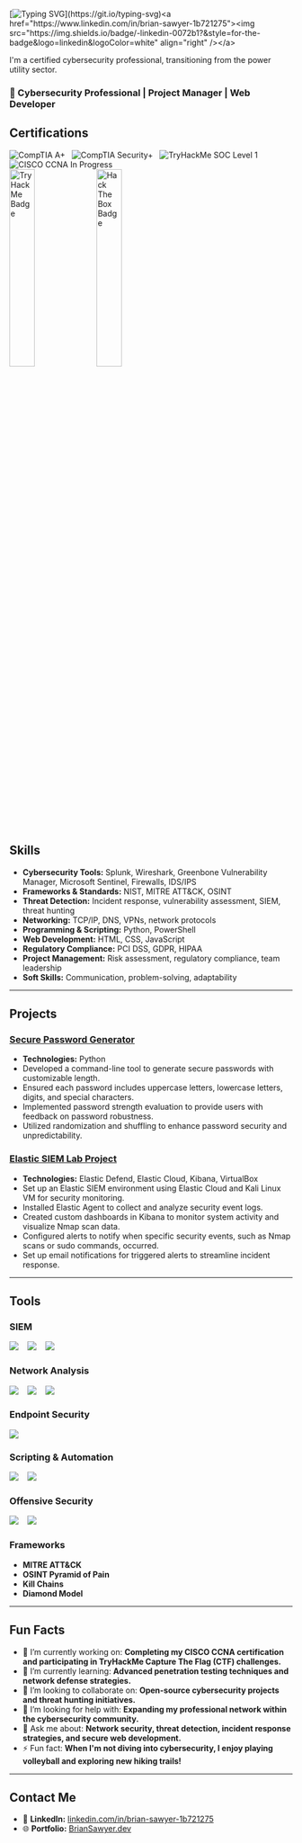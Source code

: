 [![Typing SVG](https://readme-typing-svg.demolab.com?font=Fira+Code&duration=1000&pause=300&multiline=true&width=300&height=110&lines=%3E+User%3A+MegaByteKnight;%3E+Initializing+profile...;%3E+Executing+pentest...;%3E+System+breached!!!)](https://git.io/typing-svg)<a href="https://www.linkedin.com/in/brian-sawyer-1b721275"><img src="https://img.shields.io/badge/-linkedin-0072b1?&style=for-the-badge&logo=linkedin&logoColor=white" align="right" /></a>

I'm a certified cybersecurity professional, transitioning from the power utility sector.

<h3>🎯 Cybersecurity Professional | Project Manager | Web Developer</h3>

## Certifications

<div align="left">
    <img src="https://img.shields.io/badge/CompTIA-A%2B-EB1F29?style=for-the-badge&logo=CompTIA&logoColor=white" alt="CompTIA A+" /> &nbsp;
    <img src="https://img.shields.io/badge/CompTIA-Security%2B-EB1F29?style=for-the-badge&logo=CompTIA&logoColor=white" alt="CompTIA Security+" /> &nbsp;
    <img src="https://img.shields.io/badge/TryHackMe-Jr._Penetration_Tester-88CC88?style=for-the-badge&logo=tryhackme&logoColor=white" alt="TryHackMe SOC Level 1" /> &nbsp;
    <img src="https://img.shields.io/badge/CISCO-CCNA_*in_Progress*-657D8B?style=for-the-badge&logo=Cisco&logoColor=white" alt="CISCO CCNA In Progress" />
</div>
<div>
    <img src="https://tryhackme-badges.s3.amazonaws.com/MegaByteKnight.png" alt="TryHackMe Badge" width=30% />
    <img src="https://www.hackthebox.com/badge/image/2168302" alt="Hack The Box Badge" width=30% >
</div>

## Skills

- **Cybersecurity Tools:** Splunk, Wireshark, Greenbone Vulnerability Manager, Microsoft Sentinel, Firewalls, IDS/IPS
- **Frameworks & Standards:** NIST, MITRE ATT&CK, OSINT
- **Threat Detection:** Incident response, vulnerability assessment, SIEM, threat hunting
- **Networking:** TCP/IP, DNS, VPNs, network protocols
- **Programming & Scripting:** Python, PowerShell
- **Web Development:** HTML, CSS, JavaScript
- **Regulatory Compliance:** PCI DSS, GDPR, HIPAA
- **Project Management:** Risk assessment, regulatory compliance, team leadership
- **Soft Skills:** Communication, problem-solving, adaptability

---

## Projects

### [Secure Password Generator](https://github.com/MegaByteKnight/Secure-Password-Generator)
- **Technologies:** Python
- Developed a command-line tool to generate secure passwords with customizable length.
- Ensured each password includes uppercase letters, lowercase letters, digits, and special characters.
- Implemented password strength evaluation to provide users with feedback on password robustness.
- Utilized randomization and shuffling to enhance password security and unpredictability.

### [Elastic SIEM Lab Project](https://github.com/MegaByteKnight/Elastic-SIEM-Lab-Project)
- **Technologies:** Elastic Defend, Elastic Cloud, Kibana, VirtualBox
- Set up an Elastic SIEM environment using Elastic Cloud and Kali Linux VM for security monitoring.
- Installed Elastic Agent to collect and analyze security event logs.
- Created custom dashboards in Kibana to monitor system activity and visualize Nmap scan data.
- Configured alerts to notify when specific security events, such as Nmap scans or sudo commands, occurred.
- Set up email notifications for triggered alerts to streamline incident response.


<!-- 
### [Phishing Detection Project](https://github.com/MegaByteKnight/Phishing-Detection)
- **Technologies:** Splunk
- Created detection rules to identify phishing emails and malicious URLs.
- Deployed security awareness training modules to educate users on phishing risks. -->

---

## Tools

### SIEM
<img src="https://img.shields.io/badge/-Microsoft_Sentinel-5E5E5E?style=for-the-badge&logo=Microsoft%20Azure&logoColor=white" /> &nbsp;&nbsp;
<img src="https://img.shields.io/badge/-Splunk-000000?style=for-the-badge&logo=Splunk&logoColor=white" /> &nbsp;&nbsp;
<img src="https://img.shields.io/badge/-Elastic-005571?style=for-the-badge&logo=Elastic&logoColor=white" />

### Network Analysis
<img src="https://img.shields.io/badge/-Wireshark-1679A7?style=for-the-badge&logo=Wireshark&logoColor=white" /> &nbsp;&nbsp;
<img src="https://img.shields.io/badge/-Nmap-4682B4?style=for-the-badge&logo=Nmap&logoColor=white" /> &nbsp;&nbsp;
<img src="https://img.shields.io/badge/-Kali_Linux-557C94?style=for-the-badge&logo=Kali%20Linux&logoColor=white" />

### Endpoint Security
<img src="https://img.shields.io/badge/-Microsoft_Defender_for_Endpoint-0078D4?style=for-the-badge&logo=Microsoft&logoColor=white" />

### Scripting & Automation
<img src="https://img.shields.io/badge/-Python-3776AB?style=for-the-badge&logo=Python&logoColor=white" /> &nbsp;&nbsp;
<img src="https://img.shields.io/badge/-PowerShell-5391FE?style=for-the-badge&logo=PowerShell&logoColor=white" />

### Offensive Security
<img src="https://img.shields.io/badge/-Burp_Suite-FE7A16?style=for-the-badge&logo=Burp%20Suite&logoColor=white" /> &nbsp;&nbsp;
<img src="https://img.shields.io/badge/-SET_Toolkit-1c761c?style=for-the-badge&logoColor=white" />

### Frameworks
- **MITRE ATT&CK**
- **OSINT Pyramid of Pain**
- **Kill Chains**
- **Diamond Model**

---

## Fun Facts

- 🔭 I’m currently working on: **Completing my CISCO CCNA certification and participating in TryHackMe Capture The Flag (CTF) challenges.**
- 🌱 I’m currently learning: **Advanced penetration testing techniques and network defense strategies.**
- 👯 I’m looking to collaborate on: **Open-source cybersecurity projects and threat hunting initiatives.**
- 🤔 I’m looking for help with: **Expanding my professional network within the cybersecurity community.**
- 💬 Ask me about: **Network security, threat detection, incident response strategies, and secure web development.**
- ⚡ Fun fact: **When I'm not diving into cybersecurity, I enjoy playing volleyball and exploring new hiking trails!**

---

## Contact Me

- 💼 **LinkedIn:** [linkedin.com/in/brian-sawyer-1b721275](https://www.linkedin.com/in/brian-sawyer-1b721275)
- 🌐 **Portfolio:** [BrianSawyer.dev](https://www.briansawyer.dev)
